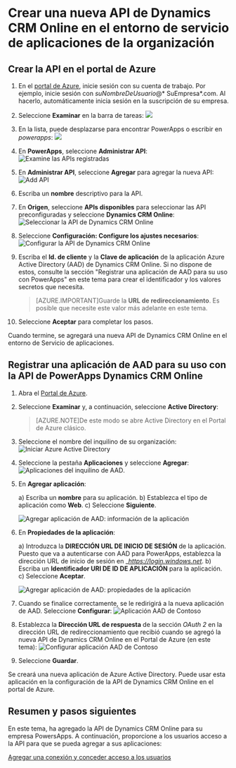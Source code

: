 <properties
	pageTitle="Agregar la API de Dynamics CRM Online a PowerApps Enterprise | Microsoft Azure"
	description="Crear o configurar una nueva API de Dynamics CRM Online en el entorno de servicio de aplicaciones de la organización"
	services=""
    suite="powerapps"
	documentationCenter=""
	authors="schabungbam"
	manager="dwrede"
	editor=""/>

<tags
   ms.service="powerapps"
   ms.devlang="na"
   ms.topic="article"
   ms.tgt_pltfrm="na"
   ms.workload="na"
   ms.date="11/25/2015"
   ms.author="sameerch"/>

# Crear una nueva API de Dynamics CRM Online en el entorno de servicio de aplicaciones de la organización

## Crear la API en el portal de Azure

1. En el [portal de Azure](https://portal.azure.com), inicie sesión con su cuenta de trabajo. Por ejemplo, inicie sesión con *suNombreDeUsuario*@* SuEmpresa*.com. Al hacerlo, automáticamente inicia sesión en la suscripción de su empresa.

2. Seleccione **Examinar** en la barra de tareas: ![][1]

3. En la lista, puede desplazarse para encontrar PowerApps o escribir en *powerapps*: ![][2]

4. En **PowerApps**, seleccione **Administrar API**: ![Examine las APIs registradas][3]

5. En **Administrar API**, seleccione **Agregar** para agregar la nueva API: ![Add API][4]

6. Escriba un **nombre** descriptivo para la API.

7. En **Origen**, seleccione **APIs disponibles** para seleccionar las API preconfiguradas y seleccione **Dynamics CRM Online**: ![Seleccionar la API de Dynamics CRM Online][5]

8. Seleccione **Configuración: Configure los ajustes necesarios**: ![Configurar la API de Dynamics CRM Online][6]

9. Escriba el **Id. de cliente** y la **Clave de aplicación** de la aplicación Azure Active Directory (AAD) de Dynamics CRM Online. Si no dispone de estos, consulte la sección "Registrar una aplicación de AAD para su uso con PowerApps" en este tema para crear el identificador y los valores secretos que necesita.

	> [AZURE.IMPORTANT]Guarde la **URL de redireccionamiento**. Es posible que necesite este valor más adelante en este tema.

10. Seleccione **Aceptar** para completar los pasos.

Cuando termine, se agregará una nueva API de Dynamics CRM Online en el entorno de Servicio de aplicaciones.

## Registrar una aplicación de AAD para su uso con la API de PowerApps Dynamics CRM Online

1. Abra el [Portal de Azure](https://portal.azure.com).

2. Seleccione **Examinar** y, a continuación, seleccione **Active Directory**:

	> [AZURE.NOTE]De este modo se abre Active Directory en el Portal de Azure clásico.

3. Seleccione el nombre del inquilino de su organización: ![Iniciar Azure Active Directory][7]

4. Seleccione la pestaña **Aplicaciones** y seleccione **Agregar**: ![Aplicaciones del inquilino de AAD][8].

5. En **Agregar aplicación**:

	a) Escriba un **nombre** para su aplicación. b) Establezca el tipo de aplicación como **Web**. c) Seleccione **Siguiente**.

	![Agregar aplicación de AAD: información de la aplicación][9]

6. En **Propiedades de la aplicación**:

	a) Introduzca la **DIRECCIÓN URL DE INICIO DE SESIÓN** de la aplicación. Puesto que va a autenticarse con AAD para PowerApps, establezca la dirección URL de inicio de sesión en \__https://login.windows.net_. b) Escriba un **Identificador URI DE ID DE APLICACIÓN** para la aplicación. c) Seleccione **Aceptar**.

	![Agregar aplicación de AAD: propiedades de la aplicación][10]

7. Cuando se finalice correctamente, se le redirigirá a la nueva aplicación de AAD. Seleccione **Configurar**: ![Aplicación AAD de Contoso][11]

8. Establezca la **Dirección URL de respuesta** de la sección _OAuth 2_ en la dirección URL de redireccionamiento que recibió cuando se agregó la nueva API de Dynamics CRM Online en el Portal de Azure (en este tema): ![Configurar aplicación AAD de Contoso][12]

9. Seleccione **Guardar**.

Se creará una nueva aplicación de Azure Active Directory. Puede usar esta aplicación en la configuración de la API de Dynamics CRM Online en el portal de Azure.

## Resumen y pasos siguientes
En este tema, ha agregado la API de Dynamics CRM Online para su empresa PowersApps. A continuación, proporcione a los usuarios acceso a la API para que se pueda agregar a sus aplicaciones:

[Agregar una conexión y conceder acceso a los usuarios](powerapps-manage-api-connection-user-access.md)

<!-- References -->

[1]: ./media/powerapps-create-api-crmonline/browseall.png
[2]: ./media/powerapps-create-api-crmonline/allresources.png
[3]: ./media/powerapps-create-api-crmonline/browse-to-registered-apis.PNG
[4]: ./media/powerapps-create-api-crmonline/add-api.PNG
[5]: ./media/powerapps-create-api-crmonline/select-crmonline-api.PNG
[6]: ./media/powerapps-create-api-crmonline/configure-crmonline-settings.PNG
[7]: ./media/powerapps-create-api-crmonline/launch-aad.PNG
[8]: ./media/powerapps-create-api-crmonline/aad-tenant-applications.PNG
[9]: ./media/powerapps-create-api-crmonline/aad-tenant-applications-add-appinfo.PNG
[10]: ./media/powerapps-create-api-crmonline/aad-tenant-applications-add-app-properties.PNG
[11]: ./media/powerapps-create-api-crmonline/contoso-aad-app.PNG
[12]: ./media/powerapps-create-api-crmonline/contoso-aad-app-configure.PNG

<!---HONumber=AcomDC_1203_2015-->